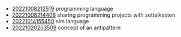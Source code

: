 - [20221008212519](/zet/20221008212519/README.md) programming language
- [20221008214406](/zet/20221008214406/README.md) sharing programming projects with zettelkasten
- [20221014155450](/zet/20221014155450/README.md) nim language
- [20221020203509](/zet/20221020203509/README.md) concept of an antipattern
